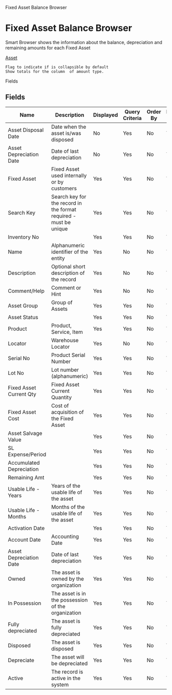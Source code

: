 
Fixed Asset Balance Browser
# Fixed Asset Balance Browser


Smart Browser shows the information  about the balance, depreciation and remaining amounts for each Fixed Asset

[Asset](../../window-asset.md)

```
Flag to indicate if is collapsible by default
Show totals for the column  of amount type.
```
Fields
## Fields




Name                     | Description                                                       | Displayed | Query Criteria | Order By | Read Only | Mandatory
------------------------ | ----------------------------------------------------------------- | --------- | -------------- | -------- | --------- | ---------
Asset Disposal Date      | Date when the asset is/was disposed                               | No        | Yes            | No       | Yes       | No       
Asset Depreciation Date  | Date of last depreciation                                         | No        | Yes            | No       | Yes       | No       
Fixed Asset              | Fixed Asset used internally or by customers                       | Yes       | Yes            | No       | Yes       | No       
Search Key               | Search key for the record in the format required - must be unique | Yes       | Yes            | No       | Yes       | No       
Inventory No             |                                                                   | Yes       | Yes            | No       | Yes       | No       
Name                     | Alphanumeric identifier of the entity                             | Yes       | No             | No       | Yes       | No       
Description              | Optional short description of the record                          | Yes       | No             | No       | Yes       | No       
Comment/Help             | Comment or Hint                                                   | Yes       | No             | No       | Yes       | No       
Asset Group              | Group of Assets                                                   | Yes       | Yes            | No       | Yes       | No       
Asset Status             |                                                                   | Yes       | Yes            | No       | Yes       | No       
Product                  | Product, Service, Item                                            | Yes       | Yes            | No       | Yes       | No       
Locator                  | Warehouse Locator                                                 | Yes       | No             | No       | Yes       | No       
Serial No                | Product Serial Number                                             | Yes       | Yes            | No       | Yes       | No       
Lot No                   | Lot number (alphanumeric)                                         | Yes       | Yes            | No       | Yes       | No       
Fixed Asset Current Qty  | Fixed Asset Current Quantity                                      | Yes       | Yes            | No       | Yes       | No       
Fixed Asset Cost         | Cost of acquisition of the Fixed Asset                            | Yes       | Yes            | No       | Yes       | No       
Asset Salvage Value      |                                                                   | Yes       | Yes            | No       | Yes       | No       
SL Expense/Period        |                                                                   | Yes       | Yes            | No       | Yes       | No       
Accumulated Depreciation |                                                                   | Yes       | Yes            | No       | Yes       | No       
Remaining Amt            |                                                                   | Yes       | Yes            | No       | Yes       | No       
Usable Life - Years      | Years of the usable life of the asset                             | Yes       | Yes            | No       | Yes       | No       
Usable Life - Months     | Months of the usable life of the asset                            | Yes       | Yes            | No       | Yes       | No       
Activation Date          |                                                                   | Yes       | Yes            | No       | Yes       | No       
Account Date             | Accounting Date                                                   | Yes       | Yes            | No       | Yes       | No       
Asset Depreciation Date  | Date of last depreciation                                         | Yes       | Yes            | No       | Yes       | No       
Owned                    | The asset is owned by the organization                            | Yes       | Yes            | No       | Yes       | No       
In Possession            | The asset is in the possession of the organization                | Yes       | Yes            | No       | Yes       | No       
Fully depreciated        | The asset is fully depreciated                                    | Yes       | Yes            | No       | Yes       | No       
Disposed                 | The asset is disposed                                             | Yes       | Yes            | No       | Yes       | No       
Depreciate               | The asset will be depreciated                                     | Yes       | Yes            | No       | Yes       | No       
Active                   | The record is active in the system                                | Yes       | Yes            | No       | Yes       | No       
